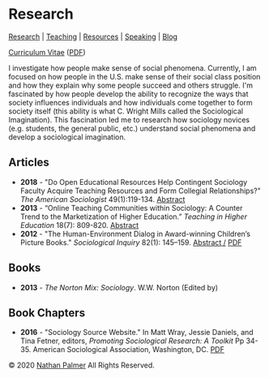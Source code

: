 # Research

[Research](https://ishimby.github.io/natepalmer/research.html) | [Teaching](https://ishimby.github.io/natepalmer/teaching.html) | [Resources](https://ishimby.github.io/natepalmer/resources.html) | [Speaking](https://ishimby.github.io/natepalmer/speaking.html) | [Blog](https://ishimby.github.io/natepalmer/blog.html)

[Curriculum Vitae](https://cv-nathan-palmer.s3.us-east-1.amazonaws.com/CV_Nathan_Palmer_2020.pdf) ([PDF](https://cv-nathan-palmer.s3.us-east-1.amazonaws.com/CV_Nathan_Palmer_2020.pdf))

I investigate how people make sense of social phenomena. Currently, I am focused on how people in the U.S. make sense of their social class position and how they explain why some people succeed and others struggle. I'm fascinated by how people develop the ability to recognize the ways that society influences individuals and how individuals come together to form society itself (this ability is what C. Wright Mills called the Sociological Imagination). This fascination led me to research how sociology novices (e.g. students, the general public, etc.) understand social phenomena and develop a sociological imagination.

## Articles

- **2018** - "Do Open Educational Resources Help Contingent Sociology Faculty Acquire Teaching Resources and Form Collegial Relationships?" _The American Sociologist_ 49(1):119-134. [Abstract](https://link.springer.com/article/10.1007/s12108-017-9355-z)
- **2013** - “Online Teaching Communities within Sociology: A Counter Trend to the Marketization of Higher Education.” _Teaching in Higher Education_ 18(7): 809-820. [Abstract](https://www.tandfonline.com/doi/abs/10.1080/13562517.2013.836097)
- **2012** - "The Human-Environment Dialog in Award-winning Children’s Picture Books." _Sociological Inquiry_ 82(1): 145–159. [Abstract /](https://onlinelibrary.wiley.com/doi/abs/10.1111/j.1475-682X.2011.00399.x) [PDF](https://digitalcommons.unl.edu/sociologyfacpub/170/)

## Books

- **2013** - _The Norton Mix: Sociology_. W.W. Norton (Edited by)

## Book Chapters

- **2016** - "Sociology Source Website." In Matt Wray, Jessie Daniels, and Tina Fetner, editors, _Promoting Sociological Research: A Toolkit_ Pp 34-35. American Sociological Association, Washington, DC. [PDF](https://www.asanet.org/sites/default/files/promoting_sociological_research_toolkit_2016.pdf)

© 2020 [Nathan Palmer](https://ishimby.github.io/natepalmer/about.html) All Rights Reserved.